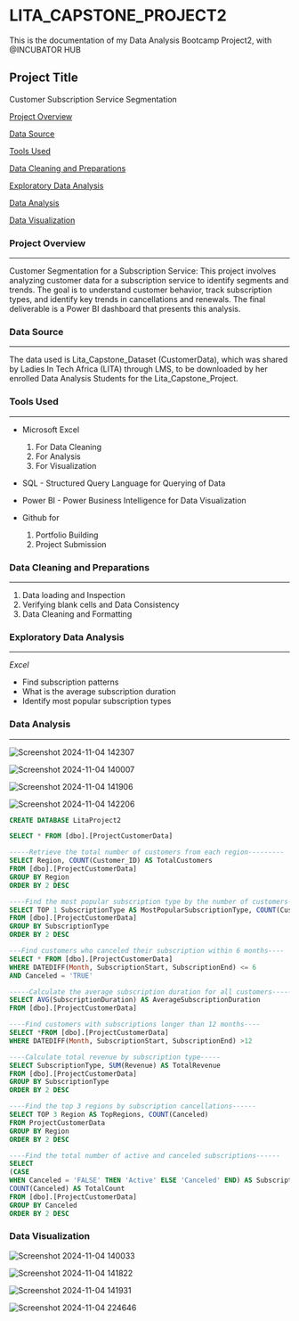 # LITA_CAPSTONE_PROJECT2
This is the documentation of my Data Analysis Bootcamp Project2, with @INCUBATOR HUB

## Project Title
Customer Subscription Service Segmentation 
 
[Project Overview](#project-overview)

[Data Source](#data-source)

[Tools Used](#tools-used)

[Data Cleaning and Preparations](#data-cleaning-and-preparations)

[Exploratory Data Analysis](#exploratory-data-analysis)

[Data Analysis](#data-analysis)

[Data Visualization](#data-visualization)


### Project Overview
---
Customer Segmentation for a Subscription Service: This project involves analyzing customer data for a subscription service to identify
segments and trends. The goal is to understand customer behavior, track subscription types,
and identify key trends in cancellations and renewals. The final deliverable is a Power BI
dashboard that presents this analysis. 

### Data Source
---
The data used is Lita_Capstone_Dataset (CustomerData), which was shared by Ladies In Tech Africa (LITA) through LMS, to be downloaded by her enrolled Data Analysis Students for the Lita_Capstone_Project.

### Tools Used
---
- Microsoft Excel 
  1. For Data Cleaning
  2. For Analysis
  3. For Visualization
     
- SQL - Structured Query Language for Querying of Data

- Power BI - Power Business Intelligence for Data Visualization

- Github for
  1. Portfolio Building
  2. Project Submission 

### Data Cleaning and Preparations
---
1. Data loading and Inspection
2. Verifying blank cells and Data Consistency
3. Data Cleaning and Formatting

### Exploratory Data Analysis
---
_Excel_
- Find subscription patterns
- What is the average subscription duration 
- Identify most popular subscription types


### Data Analysis
---

![Screenshot 2024-11-04 142307](https://github.com/user-attachments/assets/d5957d11-5c35-4040-90f2-b513702c938a)

![Screenshot 2024-11-04 140007](https://github.com/user-attachments/assets/6d35b1b8-4b00-4c7f-a256-75eb11fb8dfb)

![Screenshot 2024-11-04 141906](https://github.com/user-attachments/assets/ec17f651-af49-494d-af44-8dc0d6ed350e)

![Screenshot 2024-11-04 142206](https://github.com/user-attachments/assets/8d0761c5-7708-4622-9805-870403f13cf1)


```SQL
CREATE DATABASE LitaProject2

SELECT * FROM [dbo].[ProjectCustomerData]

-----Retrieve the total number of customers from each region---------
SELECT Region, COUNT(Customer_ID) AS TotalCustomers
FROM [dbo].[ProjectCustomerData]
GROUP BY Region
ORDER BY 2 DESC

----Find the most popular subscription type by the number of customers-----
SELECT TOP 1 SubscriptionType AS MostPopularSubscriptionType, COUNT(Customer_ID) AS NumberOfCustomers
FROM [dbo].[ProjectCustomerData]
GROUP BY SubscriptionType
ORDER BY 2 DESC

---Find customers who canceled their subscription within 6 months----
SELECT * FROM [dbo].[ProjectCustomerData]
WHERE DATEDIFF(Month, SubscriptionStart, SubscriptionEnd) <= 6
AND Canceled = 'TRUE'

-----Calculate the average subscription duration for all customers-------
SELECT AVG(SubscriptionDuration) AS AverageSubscriptionDuration
FROM [dbo].[ProjectCustomerData] 

----Find customers with subscriptions longer than 12 months----
SELECT *FROM [dbo].[ProjectCustomerData] 
WHERE DATEDIFF(Month, SubscriptionStart, SubscriptionEnd) >12

----Calculate total revenue by subscription type-----
SELECT SubscriptionType, SUM(Revenue) AS TotalRevenue
FROM [dbo].[ProjectCustomerData]
GROUP BY SubscriptionType
ORDER BY 2 DESC

----Find the top 3 regions by subscription cancellations------
SELECT TOP 3 Region AS TopRegions, COUNT(Canceled)
FROM ProjectCustomerData
GROUP BY Region
ORDER BY 2 DESC

----Find the total number of active and canceled subscriptions------
SELECT 
(CASE
WHEN Canceled = 'FALSE' THEN 'Active' ELSE 'Canceled' END) AS SubscriptionStatus, 
COUNT(Canceled) AS TotalCount
FROM [dbo].[ProjectCustomerData]
GROUP BY Canceled
ORDER BY 2 DESC
```

### Data Visualization

![Screenshot 2024-11-04 140033](https://github.com/user-attachments/assets/bc64564d-28c8-40d9-98e5-953f829e253d)

![Screenshot 2024-11-04 141822](https://github.com/user-attachments/assets/0240e8a5-72b0-4ff8-90c4-750d6d202f8e)

![Screenshot 2024-11-04 141931](https://github.com/user-attachments/assets/372eba41-f15b-4f64-a1e9-6068fba79e9f)

![Screenshot 2024-11-04 224646](https://github.com/user-attachments/assets/b8184400-b6aa-4f30-85fc-c1cb3c94bfbf)


